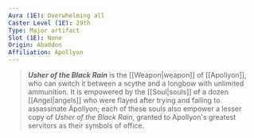 ```yaml
---
Aura (1E): Overwhelming all
Caster Level (1E): 29th
Type: Major artifact
Slot (1E): None
Origin: Abaddon
Affiliation: Apollyon
---
```


> ***Usher of the Black Rain*** is the [[Weapon|weapon]] of [[Apollyon]], who can switch it between a scythe and a longbow with unlimited ammunition. It is empowered by the [[Soul|souls]] of a dozen [[Angel|angels]] who were flayed after trying and failing to assassinate Apollyon; each of these souls also empower a lesser copy of *Usher of the Black Rain*, granted to Apollyon's greatest servitors as their symbols of office.







